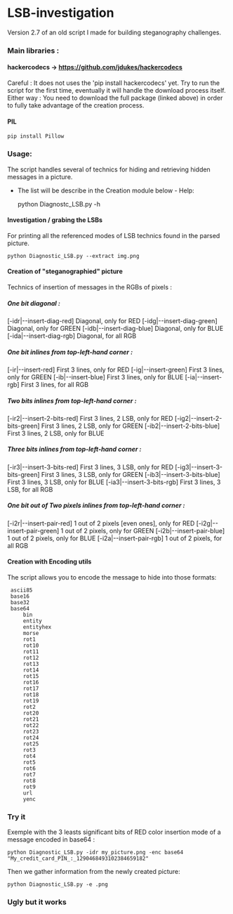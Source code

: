# LSB-investigation

Version 2.7 of an old script I made for building steganography challenges.

### Main libraries :
#### hackercodecs -> https://github.com/jdukes/hackercodecs

Careful : It does not uses the 'pip install hackercodecs' yet.
Try to run the script for the first time, eventually it will handle the download process itself.
Either way : You need to download the full package (linked above) in order to fully take advantage of the creation process.

#### PIL
	pip install Pillow
### Usage:

The script handles several of technics for hiding and retrieving hidden messages in a picture.
- The list will be describe in the Creation module below -
Help:

	python Diagnostc_LSB.py -h

#### Investigation / grabing the LSBs

For printing all the referenced modes of LSB technics found in the parsed picture.

	python Diagnostic_LSB.py --extract img.png 

#### Creation of "steganographied" picture

Technics of insertion of messages in the RGBs of pixels :
##### One bit diagonal :
[-idr|--insert-diag-red] Diagonal, only for RED 
[-idg|--insert-diag-green] Diagonal, only for GREEN 
[-idb|--insert-diag-blue] Diagonal, only for BLUE
[-ida|--insert-diag-rgb] Diagonal, for all RGB 
##### One bit inlines from top-left-hand corner :
[-ir|--insert-red] First 3 lines, only for RED 
[-ig|--insert-green] First 3 lines, only for GREEN 
[-ib|--insert-blue] First 3 lines, only for BLUE 
[-ia|--insert-rgb] First 3 lines, for all RGB 
##### Two bits inlines from top-left-hand corner :
[-ir2|--insert-2-bits-red] First 3 lines, 2 LSB, only for RED
[-ig2|--insert-2-bits-green] First 3 lines, 2 LSB, only for GREEN
[-ib2|--insert-2-bits-blue] First 3 lines, 2 LSB, only for BLUE
##### Three bits inlines from top-left-hand corner :
[-ir3|--insert-3-bits-red] First 3 lines, 3 LSB, only for RED 
[-ig3|--insert-3-bits-green] First 3 lines, 3 LSB, only for GREEN 
[-ib3|--insert-3-bits-blue] First 3 lines, 3 LSB, only for BLUE
[-ia3|--insert-3-bits-rgb] First 3 lines, 3 LSB, for all RGB 
##### One bit out of Two pixels inlines from top-left-hand corner :
[-i2r|--insert-pair-red] 1 out of 2 pixels [even ones], only for RED
[-i2g|--insert-pair-green] 1 out of 2 pixels, only for GREEN 
[-i2b|--insert-pair-blue] 1 out of 2 pixels, only for BLUE
[-i2a|--insert-pair-rgb] 1 out of 2 pixels, for all RGB

#### Creation with Encoding utils

The script allows you to encode the message to hide into those formats:

	 ascii85
	 base16
	 base32
	 base64
         bin
         entity
         entityhex
         morse
         rot1
         rot10
         rot11
         rot12
         rot13
         rot14
         rot15
         rot16
         rot17
         rot18
         rot19
         rot2
         rot20
         rot21
         rot22
         rot23
         rot24
         rot25
         rot3
         rot4
         rot5
         rot6
         rot7
         rot8
         rot9
         url
         yenc

### Try it
Exemple with the 3 leasts significant bits of RED color insertion mode of a message encoded in base64 :

	python Diagnostic_LSB.py -idr my_picture.png -enc base64 "My_credit_card_PIN_:_1290468493102384659182"

Then we gather information from the newly created picture:

	python Diagnostic_LSB.py -e .png

### Ugly but it works
